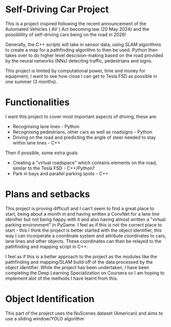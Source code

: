 # Self-Driving Car Project
This is a project inspired following the recent announcement of the Automated Vehicles ( AV ) Act becoming law (20 May 2024) and the possiblility of self-driving cars being on the road in 2026!

Generally, the C++ scripts will take in sensor data, using SLAM algorithms to create a map for a pathfinding algorithm to then be used. Python then takes over to do higher level descision-making based on the road provided by the neural networks (NNs) detecting traffic, pedestrians and signs.

This project is limited by computational power, time and money for equipment, I want to see how close I can get to Tesla FSD as possible in one summer (3 months).

# Functionalities
I want this project to cover most important aspects of driving, these are:
  + Recognising lane lines - Python
  + Recognising pedestrians, other cars as well as roadsigns - Python
  + Driving on the road and predicting the angle of steer needed to stay within lane lines - C++

Then if possible, some extra goals
  + Creating a "virtual roadspace" which contains elements on the road, similar to the Tesla FSD - C++/Python?
  + Park in bays and parallel parking spots - C++


# Plans and setbacks
This project is proving difficult and I can't seem to find a great place to start, being about a month in and having written a ConvNet for a lane line idenifier but not being happy with it and also having almost written a "virtual parking environment" in PyGame. I feel as if this is not the correct place to start - this I think the project is better started with the object identifier, this way I can incorperate a coordinate system and attribute coordinates to cars, lane lines and other objects. These coordinates can then be relayed to the pathfinding and mapping script in C++.

I feel as if this is a better approach to the project as the modules like the pathfinding and mapping/SLAM build off of the data processed by the object identifier.
While the project has been undertaken, I have been completing the Deep Learning Specialization on Coursera so I am hoping to implement alot of the methods I have learnt from this.

# Object Identification
This part of the project uses the NuScenes dataset (American) and aims to use a sliding window/YOLO algorithm 
